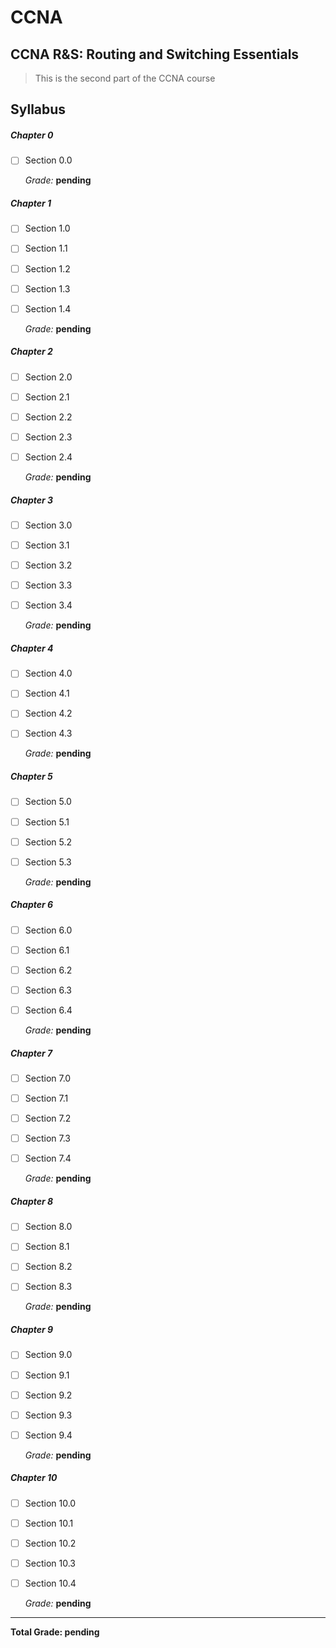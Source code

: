 # CCNA
## CCNA R&S: Routing and Switching Essentials
> This is the second part of the CCNA course

## Syllabus

##### Chapter 0
- [ ] Section 0.0

    *Grade:* **pending**

##### Chapter 1
- [ ] Section 1.0
- [ ] Section 1.1
- [ ] Section 1.2
- [ ] Section 1.3
- [ ] Section 1.4

    *Grade:* **pending**

##### Chapter 2
- [ ] Section 2.0
- [ ] Section 2.1
- [ ] Section 2.2
- [ ] Section 2.3
- [ ] Section 2.4

    *Grade:* **pending**

##### Chapter 3
- [ ] Section 3.0
- [ ] Section 3.1
- [ ] Section 3.2
- [ ] Section 3.3
- [ ] Section 3.4

    *Grade:* **pending**

##### Chapter 4
- [ ] Section 4.0
- [ ] Section 4.1
- [ ] Section 4.2
- [ ] Section 4.3

    *Grade:* **pending**

##### Chapter 5
- [ ] Section 5.0
- [ ] Section 5.1
- [ ] Section 5.2
- [ ] Section 5.3

    *Grade:* **pending**

##### Chapter 6
- [ ] Section 6.0
- [ ] Section 6.1
- [ ] Section 6.2
- [ ] Section 6.3
- [ ] Section 6.4

    *Grade:* **pending**

##### Chapter 7
- [ ] Section 7.0
- [ ] Section 7.1
- [ ] Section 7.2
- [ ] Section 7.3
- [ ] Section 7.4

    *Grade:* **pending**

##### Chapter 8
- [ ] Section 8.0
- [ ] Section 8.1
- [ ] Section 8.2
- [ ] Section 8.3

    *Grade:* **pending**

##### Chapter 9
- [ ] Section 9.0
- [ ] Section 9.1
- [ ] Section 9.2
- [ ] Section 9.3
- [ ] Section 9.4

    *Grade:* **pending**

##### Chapter 10
- [ ] Section 10.0
- [ ] Section 10.1
- [ ] Section 10.2
- [ ] Section 10.3
- [ ] Section 10.4

    *Grade:* **pending**
    
----
**Total Grade: pending**
